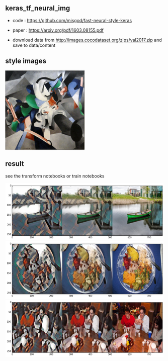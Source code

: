 ## keras_tf_neural_img

* code : https://github.com/misgod/fast-neural-style-keras

* paper : https://arxiv.org/pdf/1603.08155.pdf

* download data from http://images.cocodataset.org/zips/val2017.zip and save to data/content

## style images

<img src="data/style/udnie.jpg" width="50%" height="50%">

## result

see the transform notebooks or train notebooks

<img src="data/output/res.png">
<img src="data/output/res2.png">
<img src="data/output/res3.png">


